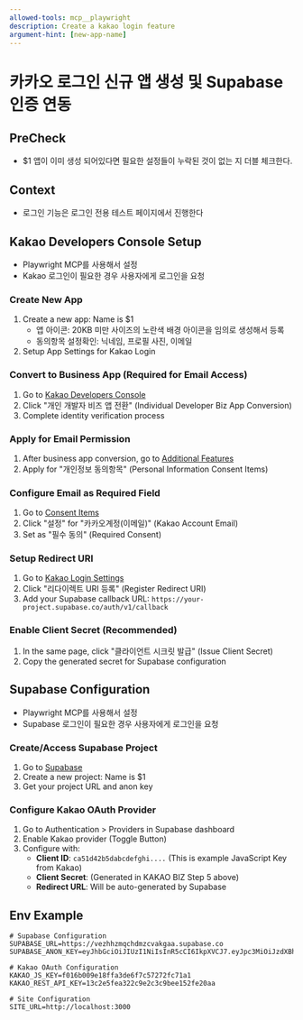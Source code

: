 ```yaml
---
allowed-tools: mcp__playwright
description: Create a kakao login feature
argument-hint: [new-app-name]
---
```


# 카카오 로그인 신규 앱 생성 및 Supabase 인증 연동

## PreCheck

- $1 앱이 이미 생성 되어있다면 필요한 설정들이 누락된 것이 없는 지 더블 체크한다.

## Context

- 로그인 기능은 로그인 전용 테스트 페이지에서 진행한다


## Kakao Developers Console Setup

- Playwright MCP를 사용해서 설정
- Kakao 로그인이 필요한 경우 사용자에게 로그인을 요청

### Create New App
1. Create a new app: Name is $1
    - 앱 아이콘: 20KB 미만 사이즈의 노란색 배경 아이콘을 임의로 생성해서 등록
    - 동의항목 설정확인: 닉네임, 프로필 사진, 이메일
2. Setup App Settings for Kakao Login

### Convert to Business App (Required for Email Access)
1. Go to [Kakao Developers Console](https://developers.kakao.com/console/app/{appId}/config#business-info)
2. Click "개인 개발자 비즈 앱 전환" (Individual Developer Biz App Conversion)
3. Complete identity verification process

### Apply for Email Permission
1. After business app conversion, go to [Additional Features](https://developers.kakao.com/console/app/{appId}/config/review)
2. Apply for "개인정보 동의항목" (Personal Information Consent Items)

### Configure Email as Required Field
1. Go to [Consent Items](https://developers.kakao.com/console/app/{appId}/product/login/scope)
2. Click "설정" for "카카오계정(이메일)" (Kakao Account Email)
3. Set as "필수 동의" (Required Consent)

### Setup Redirect URI
1. Go to [Kakao Login Settings](https://developers.kakao.com/console/app/{appId}/product/login)
2. Click "리다이렉트 URI 등록" (Register Redirect URI)
3. Add your Supabase callback URL: `https://your-project.supabase.co/auth/v1/callback`

### Enable Client Secret (Recommended)
1. In the same page, click "클라이언트 시크릿 발급" (Issue Client Secret)
2. Copy the generated secret for Supabase configuration


## Supabase Configuration

- Playwright MCP를 사용해서 설정
- Supabase 로그인이 필요한 경우 사용자에게 로그인을 요청

### Create/Access Supabase Project
1. Go to [Supabase](https://supabase.com)
2. Create a new project: Name is $1
3. Get your project URL and anon key

### Configure Kakao OAuth Provider
1. Go to Authentication > Providers in Supabase dashboard
2. Enable Kakao provider (Toggle Button)
3. Configure with:
   - **Client ID**: `ca51d42b5dabcdefghi....` (This is example JavaScript Key from Kakao)
   - **Client Secret**: (Generated in KAKAO BIZ Step 5 above)
   - **Redirect URL**: Will be auto-generated by Supabase

## Env Example

```
# Supabase Configuration
SUPABASE_URL=https://vezhhzmqchdmzcvakgaa.supabase.co
SUPABASE_ANON_KEY=eyJhbGciOiJIUzI1NiIsInR5cCI6IkpXVCJ7.eyJpc3MiOiJzdXBhYmFzZSIsInJlZiI6InZlemhoem1xY2hkbXpjdmFrZ3JkIiwicm9sZSI6ImFub24iLCJpYXQiOjE3NTc2Nzg1NzQsImV4cCI6MjA3MzI1NDU3NH0.Xe0v97_hfz8lAhMRfIQQSMlIRUaFUTBi9nA_LVTtrJI

# Kakao OAuth Configuration
KAKAO_JS_KEY=f016b009e18ffa3de6f7c57272fc71a1
KAKAO_REST_API_KEY=13c2e5fea322c9e2c3c9bee152fe20aa

# Site Configuration
SITE_URL=http://localhost:3000
```
